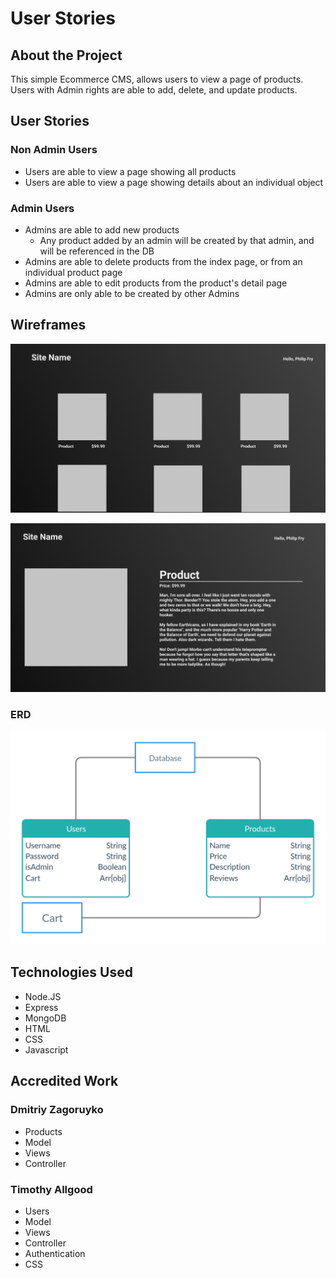 # User Stories

## About the Project

This simple Ecommerce CMS, allows users to view a page of products. Users with Admin rights are able to add, delete, and update products.

## User Stories

### Non Admin Users

- Users are able to view a page showing all products
- Users are able to view a page showing details about an individual object

### Admin Users

- Admins are able to add new products
  - Any product added by an admin will be created by that admin, and will be referenced in the DB
- Admins are able to delete products from the index page, or from an individual product page
- Admins are able to edit products from the product's detail page
- Admins are only able to be created by other Admins

## Wireframes

![main-screen](./public/assets/main-page.png)

![single](./public/assets/single-prod.png)

### ERD

![ERD](./public/assets/erd.png)

## Technologies Used

- Node.JS
- Express
- MongoDB
- HTML
- CSS
- Javascript

## Accredited Work

### Dmitriy Zagoruyko

- Products
- Model
- Views
- Controller

### Timothy Allgood

- Users
- Model
- Views
- Controller
- Authentication
- CSS
